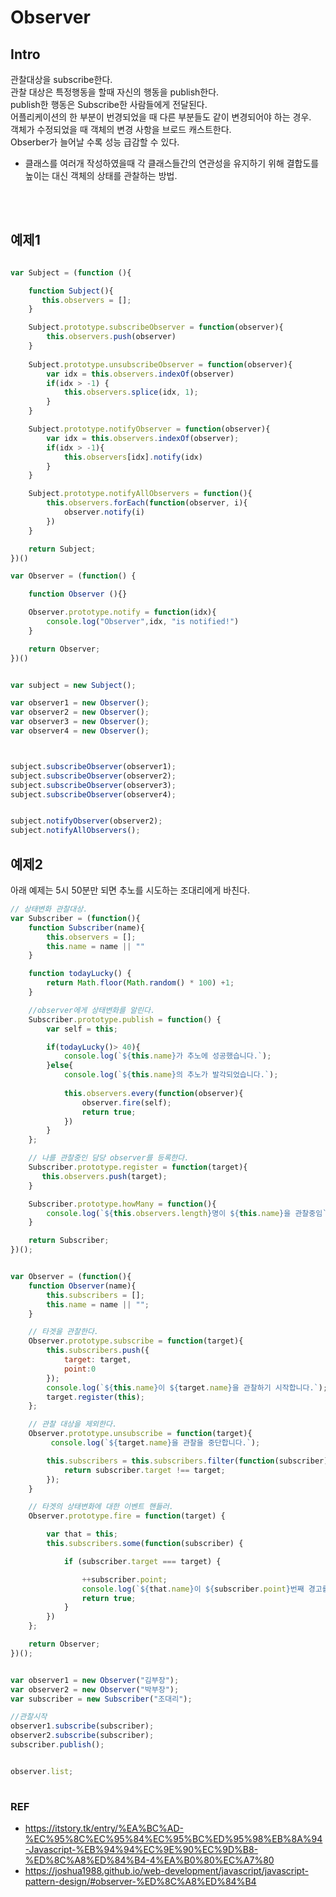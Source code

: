 # Observer

## Intro
관찰대상을 subscribe한다.<br>
관찰 대상은 특정행동을 할때 자신의 행동을 publish한다.<br>
publish한 행동은 Subscribe한 사람들에게 전달된다.<br>
어플리케이션의 한 부분이 번경되었을 때 다른 부분들도 같이 변경되어야 하는 경우.<br>
객체가 수정되었을 때 객체의 변경 사항을 브로드 캐스트한다.<br>
Obserber가 늘어날 수록 성능 급감할 수 있다.

- 클래스를 여러개 작성하였을때 각 클래스들간의 연관성을 유지하기 위해 결합도를 높이는 대신 객체의 상태를 관찰하는 방법.

    
<br><br>


## 예제1 
```js

var Subject = (function (){

    function Subject(){
       this.observers = [];
    }

    Subject.prototype.subscribeObserver = function(observer){
        this.observers.push(observer)
    }
    
    Subject.prototype.unsubscribeObserver = function(observer){
        var idx = this.observers.indexOf(observer)
        if(idx > -1) {
            this.observers.splice(idx, 1);
        }
    }

    Subject.prototype.notifyObserver = function(observer){
        var idx = this.observers.indexOf(observer);
        if(idx > -1){
            this.observers[idx].notify(idx)
        }
    }

    Subject.prototype.notifyAllObservers = function(){
        this.observers.forEach(function(observer, i){
            observer.notify(i)
        })
    }

    return Subject;
})()

var Observer = (function() {

    function Observer (){}

    Observer.prototype.notify = function(idx){
        console.log("Observer",idx, "is notified!")
    }

    return Observer;
})()


var subject = new Subject();

var observer1 = new Observer();
var observer2 = new Observer();
var observer3 = new Observer();
var observer4 = new Observer();



subject.subscribeObserver(observer1);
subject.subscribeObserver(observer2);
subject.subscribeObserver(observer3);
subject.subscribeObserver(observer4);


subject.notifyObserver(observer2);
subject.notifyAllObservers();
```





## 예제2
아래 예제는 5시 50분만 되면 추노를 시도하는 조대리에게 바친다.


```js
// 상태변화 관찰대상.
var Subscriber = (function(){
    function Subscriber(name){
        this.observers = [];
        this.name = name || ""
    }

    function todayLucky() {
        return Math.floor(Math.random() * 100) +1;
    }

    //observer에게 상태변화를 알린다.
    Subscriber.prototype.publish = function() {
        var self = this;

        if(todayLucky()> 40){
            console.log(`${this.name}가 추노에 성공했습니다.`);
        }else{
            console.log(`${this.name}의 추노가 발각되었습니다.`);
            
            this.observers.every(function(observer){
                observer.fire(self);
                return true;
            })
        }
    };

    // 나를 관찰중인 담당 observer를 등록한다.
    Subscriber.prototype.register = function(target){
       this.observers.push(target);
    }

    Subscriber.prototype.howMany = function(){
        console.log(`${this.observers.length}명이 ${this.name}을 관찰중임`);
    }

    return Subscriber;
})();


var Observer = (function(){
    function Observer(name){
        this.subscribers = [];
        this.name = name || "";
    }

    // 타겟을 관찰한다.
    Observer.prototype.subscribe = function(target){
        this.subscribers.push({
            target: target,
            point:0
        });
        console.log(`${this.name}이 ${target.name}을 관찰하기 시작합니다.`);
        target.register(this);
    };

    // 관찰 대상을 제외한다.
    Observer.prototype.unsubscribe = function(target){
         console.log(`${target.name}을 관찰을 중단합니다.`);

        this.subscribers = this.subscribers.filter(function(subscriber) {
            return subscriber.target !== target;
        });
    }

    // 타겟의 상태변화에 대한 이벤트 핸들러.
    Observer.prototype.fire = function(target) {

        var that = this;
        this.subscribers.some(function(subscriber) {

            if (subscriber.target === target) {

                ++subscriber.point;
                console.log(`${that.name}이 ${subscriber.point}번째 경고를 합니다.`);
                return true;
            }
        })
    };

    return Observer;
})();


var observer1 = new Observer("김부장");
var observer2 = new Observer("박부장");
var subscriber = new Subscriber("조대리");

//관찰시작
observer1.subscribe(subscriber);
observer2.subscribe(subscriber);
subscriber.publish();


observer.list;
    
```


### REF
- https://itstory.tk/entry/%EA%BC%AD-%EC%95%8C%EC%95%84%EC%95%BC%ED%95%98%EB%8A%94-Javascript-%EB%94%94%EC%9E%90%EC%9D%B8-%ED%8C%A8%ED%84%B4-4%EA%B0%80%EC%A7%80
- https://joshua1988.github.io/web-development/javascript/javascript-pattern-design/#observer-%ED%8C%A8%ED%84%B4
